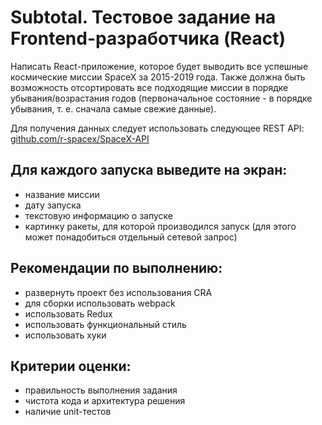 
# Subtotal. Тестовое задание на Frontend-разработчика (React)

Написать  React-приложение, которое будет выводить все успешные космические миссии SpaceX за 2015-2019 года. Также должна быть возможность отсортировать все подходящие миссии в порядке убывания/возрастания годов (первоначальное состояние - в порядке убывания, т. е. сначала самые свежие данные).


Для получения данных следует использовать следующее REST API: [github.com/r-spacex/SpaceX-API](https://github.com/r-spacex/SpaceX-API)

## Для каждого запуска выведите на экран:
* название миссии
* дату запуска
* текстовую информацию о запуске
* картинку ракеты, для которой производился запуск (для этого может понадобиться отдельный сетевой запрос)

## Рекомендации по выполнению:
* развернуть проект без использования CRA
* для сборки использовать webpack
* использовать Redux
* использовать функциональный стиль
* использовать хуки

## Критерии оценки:
* правильность выполнения задания
* чистота кода и архитектура решения
* наличие unit-тестов
